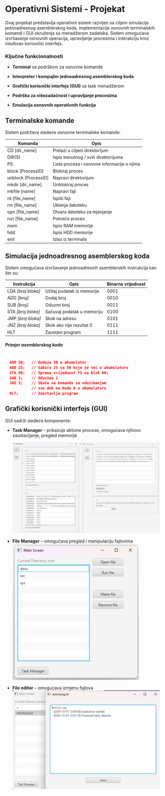 # Operativni Sistemi - Projekat
Ovaj projekat predstavlja operativni sistem razvijen sa ciljem simulacije jednoadresnog asemblerskog koda, implementacije osnovnih terminalskih komandi i GUI okruženja sa menadžerom zadataka. Sistem omogućava izvršavanje osnovnih operacija, upravljanje procesima i interakciju kroz intuitivan korisnički interfejs.

### Ključne funkcionalnosti

-   **Terminal** sa podrškom za osnovne komande
    
-   **Interpreter i kompajler jednoadresnog asemblerskog koda**
    
-   **Grafički korisnički interfejs (GUI)** sa task menadžerom
    
-   **Podrška za višezadaćnost i upravljanje procesima**
    
-   **Emulacija osnovnih operativnih funkcija**

## Terminalske komande

Sistem podržava sledeće osnovne terminalske komande:

|Komanda                |Opis                          
|----------------|-------------------------------
|CD [dir_name] | Prelazi u ciljeni direktorijum           
|DIR(S) | Ispis trenutnog / svih direktorijuma            
|PS         |Lista procesa i osnovne informacije o njima
|block [ProcessID]        |Blokiraj proces
|unblock [ProcessID]        |Napravi direktorijum
|mkdir [dir_name]        |Unblokiraj proces
|mkfile [name]        |Napravi fajl
|rd [file_name]        |Ispiši fajl
|rm [file_name]        |Uklanja datoteku
|opn [file_name]       |Otvara datoteku za mjenjanje
|run [file_name]        |Pokreće proces
|mem        |Ispis RAM memorije
|hdd         |Ispis HDD memorije
|exit         |Izlaz iz terminala

## Simulacija jednoadresnog asemblerskog koda

Sistem omogućava izvršavanje jednoadresnih asemblerskih instrukcija kao što su:

|Instrukcija| Opis | Binarna vrijednost|                          
|----------------|-------------------------------| ------|
|LDA  *[broj bloka]*| Učitaj podatak iz memorije | 0001        |
|ADD *[broj]*| Dodaj broj  |          0010|
|SUB *[broj]*|Oduzmi broj | 0011|
|STA *[broj bloka]*       |Sačuvaj podatak u memoriju|0100 |
|JMP *[broj bloka]*        | Skok na adresu | 0101|
|JNZ *[broj bloka]*    | Skok ako nije rezultat 0 |0111|
|HLT        | Zaustavi program |1111|



##### *Primjer asemblerskog koda*
```json

  ADD 50; 	// Dodaje 50 u akumulator 
  ADD 25;	// Sabira 25 sa 50 koje je već u akumulatoru
  STA 60;	// Sprema vrijednost 75 na blok 60;
  SUB 1;	// Oduzima 1
  JNZ 3;	// Skače na komandu sa oduzimanjem 
			// sve dok ne bude 0 u akumulatoru
  HLT;		// Zaustavlja program

```

## Grafički korisnički interfejs (GUI)

GUI sadrži sledeće komponente:

-   **Task Manager** – prikazuje aktivne procese, omogućava njihovo zaustavljanje, pregled memorije

	![Task manager](TASKMNG.png "Task manager")

    
-   **File Manager** – omogućava pregled i manipulaciju fajlovima
![File manager](START.png "File manager")
    
-   **File editor** – omogućava izmjenu fajlova
![File editor](FILEEDITOR.png "File editor")